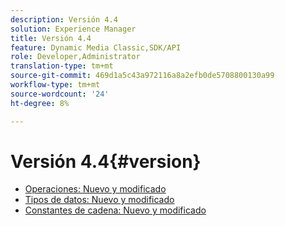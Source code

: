 ```yaml
---
description: Versión 4.4
solution: Experience Manager
title: Versión 4.4
feature: Dynamic Media Classic,SDK/API
role: Developer,Administrator
translation-type: tm+mt
source-git-commit: 469d1a5c43a972116a8a2efb0de5708800130a99
workflow-type: tm+mt
source-wordcount: '24'
ht-degree: 8%

---
```



# Versión 4.4{#version}

* [Operaciones: Nuevo y modificado](r-4-4-operations.md)
* [Tipos de datos: Nuevo y modificado](r-4-4-types.md)
* [Constantes de cadena: Nuevo y modificado](r-4-4-string-constants.md)
